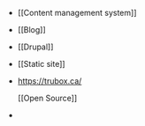 - [[Content management system]]
- [[Blog]]
- [[Drupal]]
- [[Static site]]
- https://trubox.ca/
  
  [[Open Source]]
-